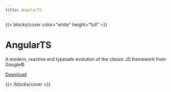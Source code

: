 ```yaml
---
title: AngularTS
---
```


{{< blocks/cover color="white" height="full" >}}

<div class="text-center">
  <h1 class="display-1 mt-0 mt-md-5 pb-4">Angular<span>TS</span></h1>
</div>     

<p class="lead mb-5">A modern, reactive and typesafe evolution of the classic JS framework from Google&copy;</p>
<a class="btn btn-lg btn-secondary me-3 mb-4" href="https://github.com/Angular-Wave/angular.ts">
  Download <i class="fab fa-github ms-2 "></i>
</a>

{{< /blocks/cover >}}
